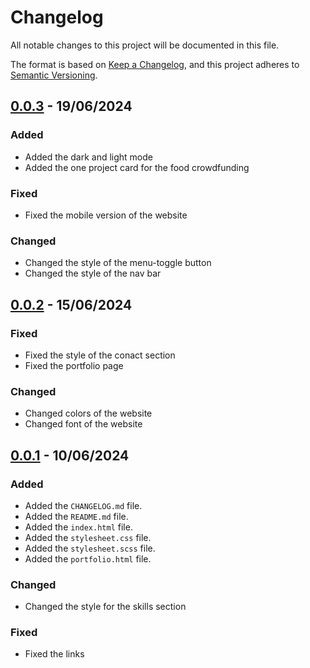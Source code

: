 # Changelog

All notable changes to this project will be documented in this file.

The format is based on [Keep a Changelog](https://keepachangelog.com/en/1.1.0/),
and this project adheres to [Semantic Versioning](https://semver.org/spec/v2.0.0.html).

## [0.0.3] - 19/06/2024

### Added
- Added the dark and light mode
- Added the one project card for the food crowdfunding

### Fixed
- Fixed the mobile version of the website

### Changed
- Changed the style of the menu-toggle button
- Changed the style of the nav bar

## [0.0.2] - 15/06/2024

### Fixed
- Fixed the style of the conact section
- Fixed the portfolio page

### Changed
- Changed colors of the website
- Changed font of the website


## [0.0.1] - 10/06/2024

### Added
- Added the `CHANGELOG.md` file.
- Added the `README.md` file.
- Added the `index.html` file.
- Added the `stylesheet.css` file.
- Added the `stylesheet.scss` file.
- Added the `portfolio.html` file.

### Changed
- Changed the style for the skills section

### Fixed
- Fixed the links

[0.0.1]: https://github.com/ABallarini/HTML-CSS/releases/tag/v0.0.1
[0.0.2]: https://github.com/ABallarini/HTML-CSS/compare/v0.0.1...v0.0.2
[0.0.3]: https://github.com/ABallarini/HTML-CSS/compare/v0.0.2...v0.0.3
